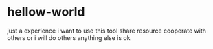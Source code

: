 # hellow-world
just a experience
i want to use this tool
share resource
cooperate with others
or i will do others 
anything else is ok 
